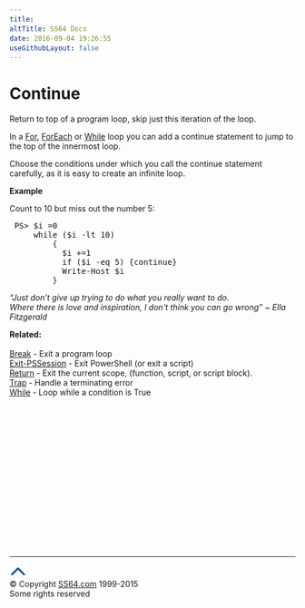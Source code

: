 ```yaml
---
title:
altTitle: SS64 Docs
date: 2016-09-04 19:26:55
useGithubLayout: false
---
```

<!-- #BeginLibraryItem "/Library/head_ps.lbi" --><!-- #EndLibraryItem --><h1>Continue</h1> 
<p>Return to top of a program loop, skip just this iteration of the loop.</p>
<p>In a <a href="for.html">For</a>, <a href="foreach.html">ForEach</a> or <a href="while.html">While</a> loop you can add a <span class="code">continue</span> statement to jump to the top of the innermost loop. </p>
<p>Choose the conditions under which you call the continue statement carefully, as it is easy to create an infinite loop.</p>
<p><b>Example</b></p>
<p>Count to 10 but miss out the number 5:</p>

<pre> PS&gt; $i =0
     while ($i -lt 10)
         {
           $i +=1 
           if ($i -eq 5) {continue}
           Write-Host $i
         }
</pre>
<p class="quote"><i>“Just don't give up trying to do what you really want to do. <br>
Where there is love and inspiration, I don't think you can go wrong” ~ Ella Fitzgerald</i></p>
<p><b>Related:</b><br>
<br>
<a href="break.html">Break</a> - Exit a program loop<br>
<a href="exit-pssession.html">Exit-PSSession</a> - 
Exit PowerShell (or exit a script)<br>
<a href="return.html">Return</a> -  Exit the current scope, (function, script, or script block).<br>
<a href="trap.html">Trap</a> - 
Handle a terminating error<br>
<a href="while.html">While</a> - Loop while a condition is True</p><!-- #BeginLibraryItem "/Library/foot_ps.lbi" --><p>
<!-- PowerShell300 -->
<ins class="adsbygoogle" style="display:inline-block;width:300px;height:250px" data-ad-client="ca-pub-6140977852749469" data-ad-slot="6253539900"></ins>
<script>
(adsbygoogle = window.adsbygoogle || []).push({});
</script></p>
<hr>
<div id="bl" class="footer"><a href="continue.html#"><img src="../images/top.png" width="30" height="22" alt="Back to the Top"></a></div>
<div id="br" class="footer, tagline">© Copyright <a href="http://ss64.com/">SS64.com</a> 1999-2015<br>
Some rights reserved</div><!-- #EndLibraryItem -->

